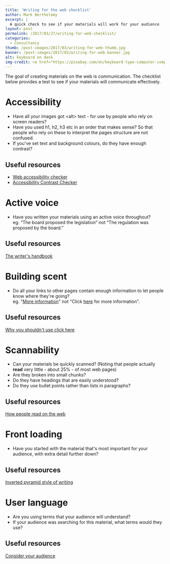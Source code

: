 ```yaml
---
title: 'Writing for the web checklist'
author: Mark Berthelemy
excerpt: |
  A quick check to see if your materials will work for your audience 
layout: post
permalink: /2017/03/27/writing-for-web-checklist/
categories:
  - Consultancy
thumb: /post-images/2017/03/writing-for-web-thumb.jpg
banner: /post-images/2017/03/writing-for-web-banner.jpg
alt: keyboard on desk
img-credit: <a href="https://pixabay.com/en/keyboard-type-computer-computing-498396/" target="_blank">Pixabay</a>
---
```

The goal of creating materials on the web is communication. The checklist below provides a test to see if your materials will communicate effectively.

# Accessibility

- Have all your images got &lt;alt&gt; text - for use by people who rely on screen readers?
- Have you used h1, h2, h3 etc in an order that makes sense? So that people who rely on these to interpret the pages structure are not confused.
- If you've set text and background colours, do they have enough contrast?

## Useful resources

- <a href="https://achecker.ca" target="_blank">Web accessibility checker</a>
- <a href="http://accessible-colors.com/" target="_blank">Accessibility Contrast Checker</a>
 
# Active voice

- Have you written your materials using an active voice throughout?<br>eg. “The board proposed the legislation” not “The regulation was proposed by the board.”

## Useful resources

<a href="http://writing.wisc.edu/Handbook/CCS_activevoice.html" target="_blank">The writer's handbook</a>

# Building scent

- Do all your links to other pages contain enough information to let people know where they're going?<br>eg. "<u>More information</u>"&nbsp;not "Click <u>here</u>&nbsp;for more information".

## Useful resources

<a href="http://www.wyversolutions.co.uk/2015/08/10-why-shouldnt-use-click-here" target="_blank">Why you shouldn't use click here</a>

# Scannability

- Can your materials be quickly scanned? (Noting that people actually <b>read</b>&nbsp;very little - about 25% - of most web pages)
- Are they broken into small chunks?
- Do they have headings that are easily understood?
- Do they use bullet points rather than lists in paragraphs?

## Useful resources

<a href="https://www.nngroup.com/articles/how-users-read-on-the-web/" target="_blank">How people read on the web</a>

# Front loading

- Have you started with the material that's most important for your audience, with extra detail further down?

## Useful resources

<a href="https://webwisewording.com/inverted-pyramid/" target="_blank">Inverted pyramid style of writing</a>

# User language

- Are you using terms that your audience will understand?
- If your audience was searching for this material, what terms would they use?

## Useful resources

<a href="https://writingcommons.org/open-text/writing-processes/think-rhetorically/712-consider-your-audience" target="_blank">Consider your audience</a>